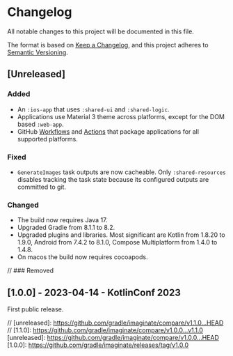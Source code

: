 # Changelog

All notable changes to this project will be documented in this file.

The format is based on [Keep a Changelog](https://keepachangelog.com/en/1.0.0/),
and this project adheres to [Semantic Versioning](https://semver.org/spec/v2.0.0.html).

## [Unreleased]

### Added

- An `:ios-app` that uses `:shared-ui` and `:shared-logic`.
- Applications use Material 3 theme across platforms, except for the DOM based `:web-app`.
- GitHub [Workflows](.github/workflows) and [Actions](.github/actions) that package applications for
  all supported platforms.

### Fixed

- `GenerateImages` task outputs are now cacheable. Only `:shared-resources` disables tracking the
  task state because its configured outputs are committed to git.

### Changed

- The build now requires Java 17.
- Upgraded Gradle from 8.1.1 to 8.2.
- Upgraded plugins and libraries. Most significant are Kotlin from 1.8.20 to 1.9.0, Android from 7.4.2 to 8.1.0, Compose Multiplatform from 1.4.0 to 1.4.8.
- On macos the build now requires cocoapods.

// ### Removed

## [1.0.0] - 2023-04-14 - KotlinConf 2023

First public release.

// [unreleased]: https://github.com/gradle/imaginate/compare/v1.1.0...HEAD
// [1.1.0]: https://github.com/gradle/imaginate/compare/v1.0.0...v1.1.0
[unreleased]: https://github.com/gradle/imaginate/compare/v1.0.0...HEAD
[1.0.0]: https://github.com/gradle/imaginate/releases/tag/v1.0.0
